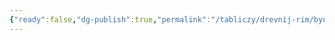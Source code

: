 ```yaml
---
{"ready":false,"dg-publish":true,"permalink":"/tabliczy/drevnij-rim/byust-yuliya-czezarya/","dgPassFrontmatter":true}
---
```



